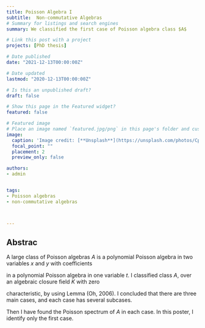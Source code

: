 ```yaml
---
title: Poisson Algebra I
subtitle:  Non-commutative Algebras
# Summary for listings and search engines
summary: We classified the first case of Poisson algebra class $A$

# Link this post with a project
projects: [PhD thesis]

# Date published
date: "2021-12-13T00:00:00Z"

# Date updated
lastmod: "2020-12-13T00:00:00Z"

# Is this an unpublished draft?
draft: false

# Show this page in the Featured widget?
featured: false

# Featured image
# Place an image named `featured.jpg/png` in this page's folder and customize its options here.
image:
  caption: 'Image credit: [**Unsplash**](https://unsplash.com/photos/CpkOjOcXdUY)'
  focal_point: ""
  placement: 2
  preview_only: false

authors:
- admin


tags:
- Poisson algebras
- non-commutative algebras



---
```


## Abstrac

A large class of Poisson algebras $A$ is a polynomial Poisson algebra in two variables $x$ and $y$ with coefficients 

in a polynomial Poisson algebra in one variable $t$. I classified class $A$, over an algebraic closure field $K$ with zero

characteristic, by using Lemma (Oh, 2006). I concluded that there are three main cases, and each case has several subcases.
  
Then I have found the Poisson spectrum of $A$ in each case. In this poster, I identify only the first case.




